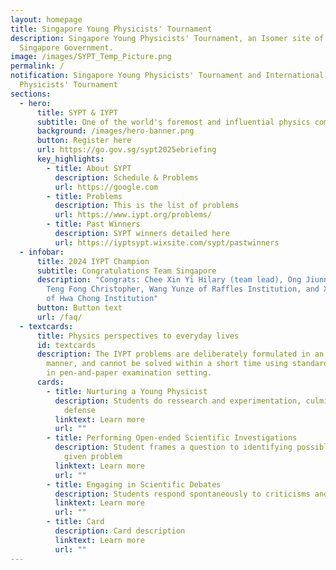 ```yaml
---
layout: homepage
title: Singapore Young Physicists' Tournament
description: Singapore Young Physicists' Tournament, an Isomer site of the
  Singapore Government.
image: /images/SYPT_Temp_Picture.png
permalink: /
notification: Singapore Young Physicists' Tournament and International Young
  Physicists' Tournament
sections:
  - hero:
      title: SYPT & IYPT
      subtitle: One of the world's foremost and influential physics competitions
      background: /images/hero-banner.png
      button: Register here
      url: https://go.gov.sg/sypt2025ebriefing
      key_highlights:
        - title: About SYPT
          description: Schedule & Problems
          url: https://google.com
        - title: Problems
          description: This is the list of problems
          url: https://www.iypt.org/problems/
        - title: Past Winners
          description: SYPT winners detailed here
          url: https://iyptsypt.wixsite.com/sypt/pastwinners
  - infobar:
      title: 2024 IYPT Champion
      subtitle: Congratulations Team Singapore
      description: "Congrats: Chee Xin Yi Hilary (team lead), Ong Jiunn Xiang, Tan
        Teng Fong Christopher, Wang Yunze of Raffles Institution, and Xu Kangyou
        of Hwa Chong Institution"
      button: Button text
      url: /faq/
  - textcards:
      title: Physics perspectives to everyday lives
      id: textcards
      description: The IYPT problems are deliberately formulated in an open-ended
        manner, and cannot be solved within a short time using standard methods
        in pen-and-paper examination setting.
      cards:
        - title: Nurturing a Young Physicist
          description: Students do ressearch and experimentation, culminating in an oral
            defense
          linktext: Learn more
          url: ""
        - title: Performing Open-ended Scientific Investigations
          description: Student frames a question to identifying possible solutions for a
            given problem
          linktext: Learn more
          url: ""
        - title: Engaging in Scientific Debates
          description: Students respond spontaneously to criticisms and counter-solutions
          linktext: Learn more
          url: ""
        - title: Card
          description: Card description
          linktext: Learn more
          url: ""
---
```

